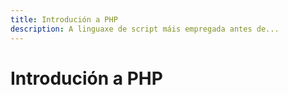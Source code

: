 ```yaml
---
title: Introdución a PHP
description: A linguaxe de script máis empregada antes de...
---
```


# Introdución a PHP